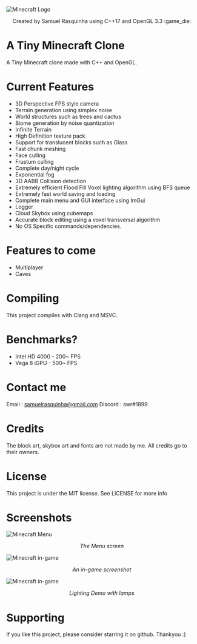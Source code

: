![Minecraft Logo](https://github.com/swr06/Minecraft/blob/master/Screenshots/logo.png)
<p align=center>
Created by Samuel Rasquinha using C++17 and OpenGL 3.3 :game_die:
</p>

# A Tiny Minecraft Clone
A Tiny Minecraft clone made with C++ and OpenGL. 

# Current Features
- 3D Perspective FPS style camera
- Terrain generation using simplex noise
- World structures such as trees and cactus
- Biome generation by noise quantization 
- Infinite Terrain
- High Definition texture pack
- Support for translucent blocks such as Glass
- Fast chunk meshing 
- Face culling
- Frustum culling
- Complete day/night cycle
- Exponential fog
- 3D AABB Collision detection
- Extremely efficient Flood Fill Voxel lighting algorithm using BFS queue
- Extremely fast world saving and loading
- Complete main menu and GUI interface using ImGui
- Logger
- Cloud Skybox using cubemaps
- Accurate block editing using a voxel transversal algorithm
- No OS Specific commands/dependencies. 

# Features to come
- Multiplayer
- Caves 

# Compiling 
This project compiles with Clang and MSVC. 

# Benchmarks? 
- Intel HD 4000 - 200~ FPS
- Vega 8 iGPU - 500~ FPS

# Contact me
Email : samuelrasquinha@gmail.com
Discord : swr#1899

# Credits
The block art, skybox art and fonts are not made by me. All credits go to their owners.

# License
This project is under the MIT license. See LICENSE for more info

# Screenshots

![Minecraft Menu](https://github.com/swr06/Minecraft/blob/master/Screenshots/menu.png)
<p align="center">
  <i>The Menu screen</i>
</p>

![Minecraft in-game](https://github.com/swr06/Minecraft/blob/master/Screenshots/in_game.png)
<p align="center">
  <i>An in-game screenshot</i>
</p>

![Minecraft in-game](https://github.com/swr06/Minecraft/blob/master/Screenshots/bfs_light.jpg)
<p align="center">
  <i>Lighting Demo with lamps</i>
</p>

# Supporting 
If you like this project, please consider starring it on github. Thankyou :)
